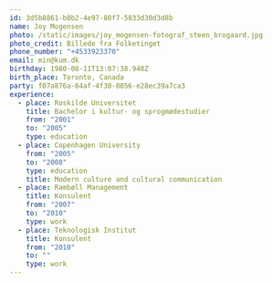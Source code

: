 ```yaml
---
id: 3d5b8861-b0b2-4e97-80f7-5833d30d3d8b
name: Joy Mogensen
photo: /static/images/joy_mogensen-fotograf_steen_brogaard.jpg
photo_credit: Billede fra Folketinget
phone_number: "+4533923370"
email: min@kum.dk
birthday: 1980-08-11T13:07:38.948Z
birth_place: Toronto, Canada
party: f07a876a-64af-4f30-8056-e28ec39a7ca3
experience:
  - place: Roskilde Universitet
    title: Bachelor i kultur- og sprogmødestudier
    from: "2001"
    to: "2005"
    type: education
  - place: Copenhagen University
    from: "2005"
    to: "2008"
    type: education
    title: Modern culture and cultural communication
  - place: Rambøll Management
    title: Konsulent
    from: "2007"
    to: "2010"
    type: work
  - place: Teknologisk Institut
    title: Konsulent
    from: "2010"
    to: ""
    type: work
---
```

